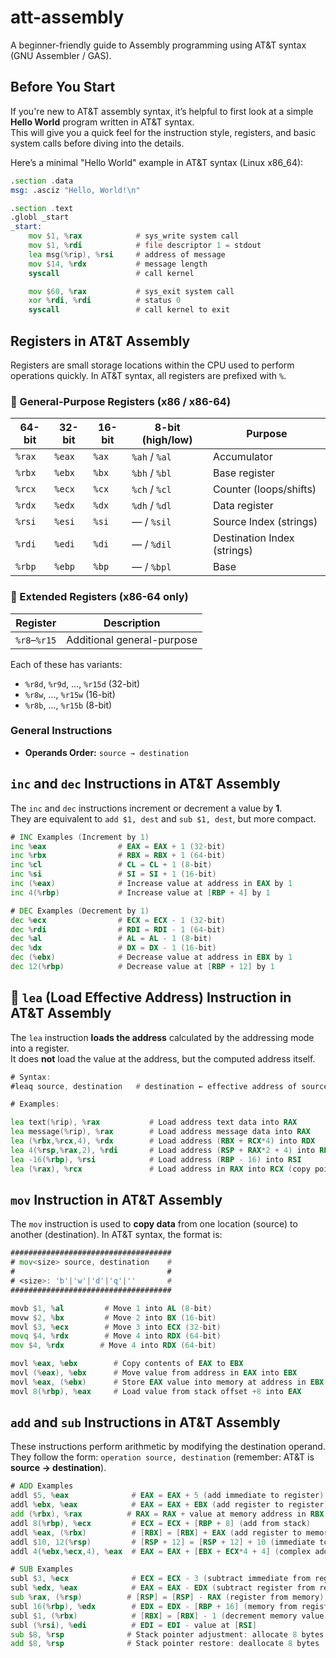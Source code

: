 # att-assembly
A beginner-friendly guide to Assembly programming using AT&amp;T syntax (GNU Assembler / GAS).

## Before You Start

If you're new to AT&T assembly syntax, it’s helpful to first look at a simple **Hello World** program written in AT&T syntax.  
This will give you a quick feel for the instruction style, registers, and basic system calls before diving into the details.

Here’s a minimal "Hello World" example in AT&T syntax (Linux x86_64):

```asm
.section .data
msg: .asciz "Hello, World!\n"

.section .text
.globl _start
_start:
    mov $1, %rax            # sys_write system call
    mov $1, %rdi            # file descriptor 1 = stdout
    lea msg(%rip), %rsi     # address of message
    mov $14, %rdx           # message length
    syscall                 # call kernel

    mov $60, %rax           # sys_exit system call
    xor %rdi, %rdi          # status 0
    syscall                 # call kernel to exit

```

## Registers in AT&T Assembly

Registers are small storage locations within the CPU used to perform operations quickly. In AT&T syntax, all registers are prefixed with `%`.

### 🔹 General-Purpose Registers (x86 / x86-64)

| 64-bit | 32-bit | 16-bit | 8-bit (high/low) | Purpose                    |
|--------|--------|--------|------------------|----------------------------|
| `%rax` | `%eax` | `%ax`  | `%ah` / `%al`    | Accumulator                |
| `%rbx` | `%ebx` | `%bx`  | `%bh` / `%bl`    | Base register              |
| `%rcx` | `%ecx` | `%cx`  | `%ch` / `%cl`    | Counter (loops/shifts)     |
| `%rdx` | `%edx` | `%dx`  | `%dh` / `%dl`    | Data register              |
| `%rsi` | `%esi` | `%si`  | — / `%sil`       | Source Index (strings)     |
| `%rdi` | `%edi` | `%di`  | — / `%dil`       | Destination Index (strings)|
| `%rbp` | `%ebp` | `%bp`  | — / `%bpl`       | Base                       |


### 🔹 Extended Registers (x86-64 only)

| Register       | Description               |
|----------------|---------------------------|
| `%r8`–`%r15`   | Additional general-purpose|

Each of these has variants:
- `%r8d`, `%r9d`, ..., `%r15d` (32-bit)
- `%r8w`, ..., `%r15w` (16-bit)
- `%r8b`, ..., `%r15b` (8-bit)


### General Instructions
- **Operands Order:** `source → destination`

## `inc` and `dec` Instructions in AT&T Assembly

The `inc` and `dec` instructions increment or decrement a value by **1**.  
They are equivalent to `add $1, dest` and `sub $1, dest`, but more compact.

```asm
# INC Examples (Increment by 1)
inc %eax                # EAX = EAX + 1 (32-bit)
inc %rbx                # RBX = RBX + 1 (64-bit)
inc %cl                 # CL = CL + 1 (8-bit)
inc %si                 # SI = SI + 1 (16-bit)
inc (%eax)              # Increase value at address in EAX by 1
inc 4(%rbp)             # Increase value at [RBP + 4] by 1

# DEC Examples (Decrement by 1)
dec %ecx                # ECX = ECX - 1 (32-bit)
dec %rdi                # RDI = RDI - 1 (64-bit)
dec %al                 # AL = AL - 1 (8-bit)
dec %dx                 # DX = DX - 1 (16-bit)
dec (%ebx)              # Decrease value at address in EBX by 1
dec 12(%rbp)            # Decrease value at [RBP + 12] by 1
```

## 🧮 `lea` (Load Effective Address) Instruction in AT&T Assembly

The `lea` instruction **loads the address** calculated by the addressing mode into a register.  
It does **not** load the value at the address, but the computed address itself.

```asm
# Syntax:
#leaq source, destination   # destination ← effective address of source

# Examples:

lea text(%rip), %rax           # Load address text data into RAX
lea message(%rip), %rax        # Load address message data into RAX
lea (%rbx,%rcx,4), %rdx        # Load address (RBX + RCX*4) into RDX
lea 4(%rsp,%rax,2), %rdi       # Load address (RSP + RAX*2 + 4) into RDI
lea -16(%rbp), %rsi            # Load address (RBP - 16) into RSI
lea (%rax), %rcx               # Load address in RAX into RCX (copy pointer)
```

## `mov` Instruction in AT&T Assembly

The `mov` instruction is used to **copy data** from one location (source) to another (destination). In AT&T syntax, the format is:

```asm
####################################
# mov<size> source, destination    #
#                                  #
# <size>: 'b'|'w'|'d'|'q'|''       #
####################################

movb $1, %al         # Move 1 into AL (8-bit)
movw $2, %bx         # Move 2 into BX (16-bit)
movl $3, %ecx        # Move 3 into ECX (32-bit)
movq $4, %rdx        # Move 4 into RDX (64-bit)
mov $4, %rdx        # Move 4 into RDX (64-bit)

movl %eax, %ebx        # Copy contents of EAX to EBX
movl (%eax), %ebx      # Move value from address in EAX into EBX
movl %eax, (%ebx)      # Store EAX value into memory at address in EBX
movl 8(%rbp), %eax     # Load value from stack offset +8 into EAX

```

## `add` and `sub` Instructions in AT&T Assembly

These instructions perform arithmetic by modifying the destination operand.  
They follow the form: `operation source, destination` (remember: AT&T is **source → destination**).

```asm
# ADD Examples
addl $5, %eax              # EAX = EAX + 5 (add immediate to register)
addl %ebx, %eax            # EAX = EAX + EBX (add register to register)
add (%rbx), %rax          # RAX = RAX + value at memory address in RBX
addl 8(%rbp), %ecx         # ECX = ECX + [RBP + 8] (add from stack)
addl %eax, (%rbx)          # [RBX] = [RBX] + EAX (add register to memory)
addl $10, 12(%rsp)         # [RSP + 12] = [RSP + 12] + 10 (immediate to memory)
addl 4(%ebx,%ecx,4), %eax  # EAX = EAX + [EBX + ECX*4 + 4] (complex addressing)

# SUB Examples
subl $3, %ecx              # ECX = ECX - 3 (subtract immediate from register)
subl %edx, %eax            # EAX = EAX - EDX (subtract register from register)
sub %rax, (%rsp)          # [RSP] = [RSP] - RAX (register from memory)
subl 16(%rbp), %edx        # EDX = EDX - [RBP + 16] (memory from register)
subl $1, (%rbx)            # [RBX] = [RBX] - 1 (decrement memory value)
subl (%rsi), %edi          # EDI = EDI - value at [RSI]
sub $8, %rsp              # Stack pointer adjustment: allocate 8 bytes
add $8, %rsp              # Stack pointer restore: deallocate 8 bytes

```
